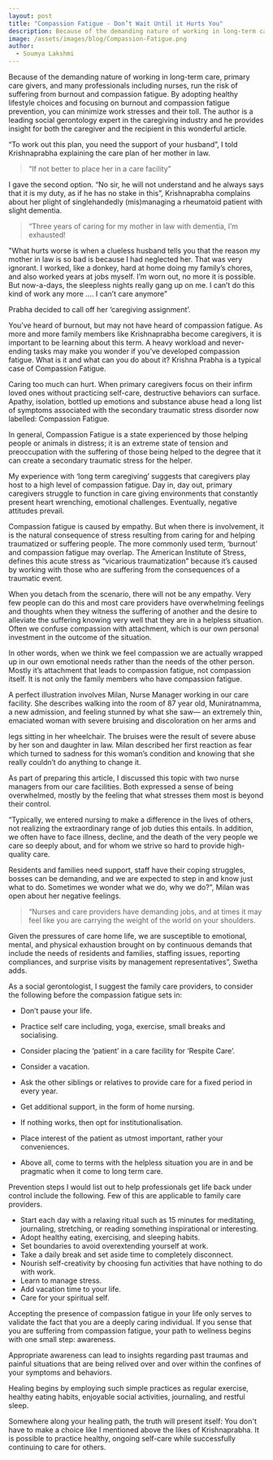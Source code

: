```yaml
---
layout: post
title: "Compassion Fatigue - Don’t Wait Until it Hurts You"
description: Because of the demanding nature of working in long-term care, primary elder care givers, and many professionals including nurses, run the risk of suffering from burnout and compassion fatigue.
image: /assets/images/blog/Compassion-Fatigue.png
author:
  - Soumya Lakshmi
---
```


Because of the demanding nature of working in long-term care, primary care givers, and many professionals including nurses, run the risk of suffering from burnout and compassion fatigue. By adopting healthy lifestyle choices and focusing on burnout and compassion fatigue prevention, you can minimize work stresses and their toll. The author is a leading social gerontology expert in the caregiving industry and he provides insight for both the caregiver and the recipient in this wonderful article.

“To work out this plan, you need the support of your husband”, I told Krishnaprabha explaining the care plan of her mother in law.

> “If not better to place her in a care facility”

I gave the second option. “No sir, he will not understand and he always says that it is my duty, as if he has no stake in this”, Krishnaprabha complains about her plight of singlehandedly (mis)managing a rheumatoid patient with slight dementia.

> “Three years of caring for my mother in law with dementia, I’m exhausted!

"What hurts worse is when a clueless husband tells you that the reason my mother in law is so bad is because I had neglected her. That was very ignorant. I worked, like a donkey, hard at home doing my family’s chores, and also worked years at jobs myself. I’m worn out, no more it is possible. But now-a-days, the sleepless nights really gang up on me. I can’t do this kind of work any more …. I can’t care anymore”

Prabha decided to call off her ‘caregiving assignment’.

You’ve heard of burnout, but may not have heard of compassion fatigue. As more and more family members like Krishnaprabha become caregivers, it is important to be learning about this term. A heavy workload and never-ending tasks may make you wonder if you’ve developed compassion fatigue. What is it and what can you do about it? Krishna Prabha is a typical case of Compassion Fatigue.

Caring too much can hurt. When primary caregivers focus on their infirm loved ones without practicing self-care, destructive behaviors can surface. Apathy, isolation, bottled up emotions and substance abuse head a long list of symptoms associated with the secondary traumatic stress disorder now labelled: Compassion Fatigue.

In general, Compassion Fatigue is a state experienced by those helping people or animals in distress; it is an extreme state of tension and preoccupation with the suffering of those being helped to the degree that it can create a secondary traumatic stress for the helper.

My experience with ‘long term caregiving’ suggests that caregivers play host to a high level of compassion fatigue. Day in, day out, primary caregivers struggle to function in care giving environments that constantly present heart wrenching, emotional challenges. Eventually, negative attitudes prevail.

Compassion fatigue is caused by empathy. But when there is involvement, it is the natural consequence of stress resulting from caring for and helping traumatized or suffering people. The more commonly used term, ‘burnout’ and compassion fatigue may overlap. The American Institute of Stress, defines this acute stress as “vicarious traumatization” because it’s caused by working with those who are suffering from the consequences of a traumatic event.

When you detach from the scenario, there will not be any empathy. Very few people can do this and most care providers have overwhelming feelings and thoughts when they witness the suffering of another and the desire to alleviate the suffering knowing very well that they are in a helpless situation. Often we confuse compassion with attachment, which is our own personal investment in the outcome of the situation.

In other words, when we think we feel compassion we are actually wrapped up in our own emotional needs rather than the needs of the other person. Mostly it’s attachment that leads to compassion fatigue, not compassion itself. It is not only the family members who have compassion fatigue.

A perfect illustration involves Milan, Nurse Manager working in our care facility. She describes walking into the room of 87 year old, Muniratnamma, a new admission, and feeling stunned by what she saw— an extremely thin, emaciated woman with severe bruising and discoloration on her arms and

legs sitting in her wheelchair. The bruises were the result of severe abuse by her son and daughter in law. Milan described her first reaction as fear which turned to sadness for this woman’s condition and knowing that she really couldn’t do anything to change it.

As part of preparing this article, I discussed this topic with two nurse managers from our care facilities. Both expressed a sense of being overwhelmed, mostly by the feeling that what stresses them most is beyond their control.

“Typically, we entered nursing to make a difference in the lives of others, not realizing the extraordinary range of job duties this entails. In addition, we often have to face illness, decline, and the death of the very people we care so deeply about, and for whom we strive so hard to provide high-quality care.

Residents and families need support, staff have their coping struggles, bosses can be demanding, and we are expected to step in and know just what to do. Sometimes we wonder what we do, why we do?”, Milan was open about her negative feelings.

> “Nurses and care providers have demanding jobs, and at times it may feel like you are carrying the weight of the world on your shoulders.

Given the pressures of care home life, we are susceptible to emotional, mental, and physical exhaustion brought on by continuous demands that include the needs of residents and families, staffing issues, reporting compliances, and surprise visits by management representatives”, Swetha adds.

As a social gerontologist, I suggest the family care providers, to consider the following before the compassion fatigue sets in:

- Don’t pause your life.
- Practice self care including, yoga, exercise, small breaks and socialising.
- Consider placing the ‘patient’ in a care facility for ‘Respite Care’.
- Consider a vacation.
- Ask the other siblings or relatives to provide care for a fixed period in every year.

- Get additional support, in the form of home nursing.
- If nothing works, then opt for institutionalisation.
- Place interest of the patient as utmost important, rather your conveniences.
- Above all, come to terms with the helpless situation you are in and be pragmatic when it come to long term care.

Prevention steps I would list out to help professionals get life back under
control include the following. Few of this are applicable to family care
providers.

- Start each day with a relaxing ritual such as 15 minutes for meditating, journaling, stretching, or reading something inspirational or interesting.
- Adopt healthy eating, exercising, and sleeping habits.
- Set boundaries to avoid overextending yourself at work.
- Take a daily break and set aside time to completely disconnect.
- Nourish self-creativity by choosing fun activities that have nothing to do with work.
- Learn to manage stress.
- Add vacation time to your life.
- Care for your spiritual self.

Accepting the presence of compassion fatigue in your life only serves to validate the fact that you are a deeply caring individual. If you sense that you are suffering from compassion fatigue, your path to wellness begins with one small step: awareness.

Appropriate awareness can lead to insights regarding past traumas and painful situations that are being relived over and over within the confines of your symptoms and behaviors.

Healing begins by employing such simple practices as regular exercise, healthy eating habits, enjoyable social activities, journaling, and restful sleep.

Somewhere along your healing path, the truth will present itself: You don't have to make a choice like I mentioned above the likes of Krishnaprabha. It is possible to practice healthy, ongoing self-care while successfully continuing to care for others.
